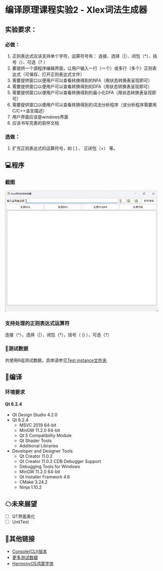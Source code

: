 # 编译原理课程实验2 - Xlex词法生成器

## 实验要求：

### 必做：

1. 正则表达式应该支持单个字符，运算符号有： 连接、选择（|）、闭包（*）、括号（）、可选（?  ）
2. 要提供一个源程序编辑界面，让用户输入一行（一个）或多行（多个）正则表达式（可保存、打开正则表达式文件）
3. 需要提供窗口以便用户可以查看转换得到的NFA（用状态转换表呈现即可）
4. 需要提供窗口以便用户可以查看转换得到的DFA（用状态转换表呈现即可）
5. 需要提供窗口以便用户可以查看转换得到的最小化DFA（用状态转换表呈现即可）
6. 需要提供窗口以便用户可以查看转换得到的词法分析程序（该分析程序需要用C/C++语言描述）
7. 用户界面应该是windows界面
8. 应该书写完善的软件文档

### 选做：
1. 扩充正则表达式的运算符号，如   [ ] 、 正闭包（+） 等。

## 💻程序

### 截图

![image-20231028104916620](https://github.com/StandardL/CompilationPrinciplesExperiment-2/raw/main/images/%E7%A8%8B%E5%BA%8F%E4%B8%BB%E7%95%8C%E9%9D%A2.png)

### 支持处理的正则表达式运算符

连接（^），选择（|），闭包（*），括号（ () ），可选（?）

### 🧪测试数据

共使用6组测试数据，具体请参见[Test instance文件夹](https://github.com/StandardL/CompilationPrinciplesExperiment-2/tree/main/src/Test%20instances).

## 🧭编译

### 环境要求

#### Qt 6.2.4

- Qt Design Studio 4.2.0
- Qt 6.2.4
  - MSVC 2019 64-bit
  - MinGW 11.2.0 64-bit
  - Qt 5 Compatibility Module
  - Qt Shader Tools
  - Additional Libraries
- Developer and Designer Tools
  - Qt Creator 11.0.2
  - Qt Creator 11.0.2 CDB Debugger Support
  - Debugging Tools for Windows
  - MinGW 11.2.0 64-bit
  - Qt Installer Framwork 4.6
  - CMake 3.24.2
  - Ninja 1.10.2

## ☁未来展望

- [ ] QT界面美化
- [ ] UnitTest
  
## 🔗其他链接

- [Console(CLI)版本](https://github.com/StandardL/ComplieExp2-Console)
- [更多测试数据](https://blog.csdn.net/weixin_50094312/article/details/127581508?spm=1001.2101.3001.6650.5&utm_medium=distribute.pc_relevant.none-task-blog-2%7Edefault%7EBlogCommendFromBaidu%7ERate-5-127581508-blog-130661267.235%5Ev38%5Epc_relevant_anti_vip_base&depth_1-utm_source=distribute.pc_relevant.none-task-blog-2%7Edefault%7EBlogCommendFromBaidu%7ERate-5-127581508-blog-130661267.235%5Ev38%5Epc_relevant_anti_vip_base&utm_relevant_index=10)
- [HarmonyOS鸿蒙字体](https://developer.harmonyos.com/cn/design/resource)
